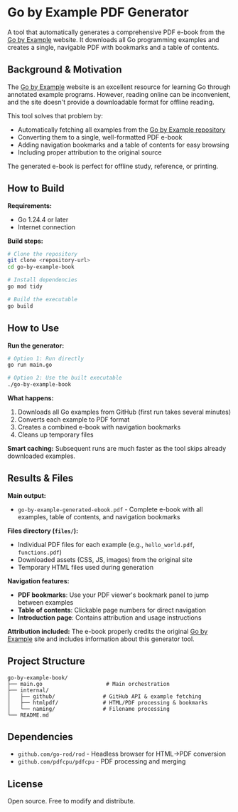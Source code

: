 # Go by Example PDF Generator

A tool that automatically generates a comprehensive PDF e-book from the [Go by Example](https://gobyexample.com) website. It downloads all Go programming examples and creates a single, navigable PDF with bookmarks and a table of contents.

## Background & Motivation

The [Go by Example](https://gobyexample.com) website is an excellent resource for learning Go through annotated example programs. However, reading online can be inconvenient, and the site doesn't provide a downloadable format for offline reading.

This tool solves that problem by:
- Automatically fetching all examples from the [Go by Example repository](https://github.com/mmcgrana/gobyexample)
- Converting them to a single, well-formatted PDF e-book
- Adding navigation bookmarks and a table of contents for easy browsing
- Including proper attribution to the original source

The generated e-book is perfect for offline study, reference, or printing.

## How to Build

**Requirements:**
- Go 1.24.4 or later
- Internet connection

**Build steps:**
```bash
# Clone the repository
git clone <repository-url>
cd go-by-example-book

# Install dependencies
go mod tidy

# Build the executable
go build
```

## How to Use

**Run the generator:**
```bash
# Option 1: Run directly
go run main.go

# Option 2: Use the built executable
./go-by-example-book
```

**What happens:**
1. Downloads all Go examples from GitHub (first run takes several minutes)
2. Converts each example to PDF format
3. Creates a combined e-book with navigation bookmarks
4. Cleans up temporary files

**Smart caching:** Subsequent runs are much faster as the tool skips already downloaded examples.

## Results & Files

**Main output:**
- `go-by-example-generated-ebook.pdf` - Complete e-book with all examples, table of contents, and navigation bookmarks

**Files directory (`files/`):**
- Individual PDF files for each example (e.g., `hello_world.pdf`, `functions.pdf`)
- Downloaded assets (CSS, JS, images) from the original site
- Temporary HTML files used during generation

**Navigation features:**
- **PDF bookmarks**: Use your PDF viewer's bookmark panel to jump between examples
- **Table of contents**: Clickable page numbers for direct navigation
- **Introduction page**: Contains attribution and usage instructions

**Attribution included:**
The e-book properly credits the original [Go by Example](https://gobyexample.com) site and includes information about this generator tool.

## Project Structure

```
go-by-example-book/
├── main.go                    # Main orchestration
├── internal/
│   ├── github/               # GitHub API & example fetching
│   ├── htmlpdf/              # HTML/PDF processing & bookmarks
│   └── naming/               # Filename processing
└── README.md
```

## Dependencies

- `github.com/go-rod/rod` - Headless browser for HTML→PDF conversion
- `github.com/pdfcpu/pdfcpu` - PDF processing and merging

## License

Open source. Free to modify and distribute.
